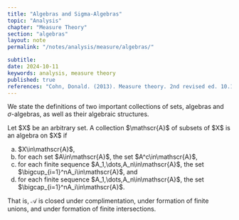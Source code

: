 ```yaml
---
title: "Algebras and Sigma-Algebras"
topic: "Analysis"
chapter: "Measure Theory"
section: "algebras"
layout: note
permalink: "/notes/analysis/measure/algebras/"

subtitle: 
date: 2024-10-11
keywords: analysis, measure theory
published: true
references: "Cohn, Donald. (2013). Measure theory. 2nd revised ed. 10.1007/978-1-4614-6956-8."
---
```


We state the definitions of two important collections of sets, algebras and $\sigma$-algebras, as well as their algebraic structures. 

<div class='definition' name Algebras>
Let $X$ be an arbitrary set. A collection $\mathscr{A}$ of subsets of $X$ is an algebra on $X$ if
<ol type="a">
    <li>$X\in\mathscr{A}$,</li>
    <li>for each set $A\in\mathscr{A}$, the set $A^c\in\mathscr{A}$,</li>
    <li>for each finite sequence $A_1,\dots,A_n\in\mathscr{A}$, the set $\bigcup_{i=1}^nA_i\in\mathscr{A}$, and</li>
    <li>for each finite sequence $A_1,\dots,A_n\in\mathscr{A}$, the set $\bigcap_{i=1}^nA_i\in\mathscr{A}$.
</ol>

That is, $\mathscr{A}$ is closed under complimentation, under formation of finite unions, and under formation of finite intersections. 